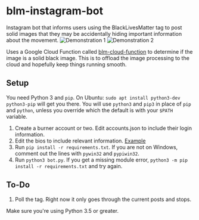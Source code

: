 # blm-instagram-bot
Instagram bot that informs users using the BlackLivesMatter tag to post solid images that they may be accidentally hiding important information about the movement.
![Demonstration 1](https://i.imgur.com/cbW2vEY.png)
![Demonstration 2](https://i.imgur.com/nsYbHJl.png)

Uses a Google Cloud Function called [blm-cloud-function](https://github.com/char/blm-cloud-function) to determine if the image is a solid black image. This is to offload the image processing to the cloud and hopefully keep things running smooth.


## Setup
You need Python 3 and `pip`. On Ubuntu: `sudo apt install python3-dev python3-pip` will get you there. You will use `python3` and `pip3` in place of `pip` and `python`, unless you override which the default is with your `$PATH` variable.

1. Create a burner account or two. Edit accounts.json to include their login information.
1. Edit the bios to include relevant information. [Example](https://www.instagram.com/blmprotectthetag/)
1. Run `pip install -r requirements.txt`. If you are not on Windows, comment out the lines with `pywin32` and `pypiwin32`.
1. Run `python3 bot.py`. If you get a missing module error, `python3 -m pip install -r requirements.txt` and try again.

## To-Do
1. Poll the tag. Right now it only goes through the current posts and stops.

Make sure you're using Python 3.5 or greater.
